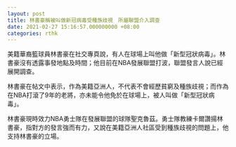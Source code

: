 ```yaml
---
layout: post
title: 林書豪稱被叫做新冠病毒受種族歧視　所屬聯盟介入調查
date: 2021-02-27 15:16:57.000000000 +08:00
categories: rthk
---
```


美籍華裔籃球員林書豪在社交專頁說，有人在球場上叫他做「新型冠狀病毒」。林書豪沒有透露事發地點及時間；他目前在NBA發展聯盟打波，聯盟發言人說已經展開調查。

林書豪在帖文中表示，作為美籍亞洲人，不代表不會經歷貧窮及種族歧視；而作為在NBA打滾了9年的老將，亦未能令他免於在球場上，被人叫做「新型冠狀病毒」。

林書豪現時效力NBA勇士隊在發展聯盟的球隊聖克魯茲。勇士隊教練卡爾讚揚林書豪，指對方的發言強而有力，又說在美籍亞洲人社區受到種族歧視的問題上，他支持林書豪的立場。
